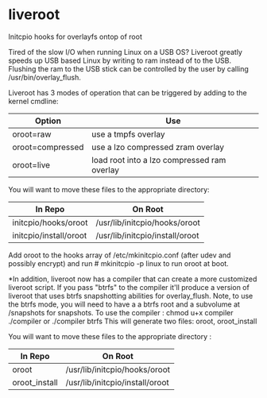 # liveroot
Initcpio hooks for overlayfs ontop of root

Tired of the slow I/O when running Linux on a USB OS?
Liveroot greatly speeds up USB based Linux by writing to ram instead of to the USB. Flushing the ram to the USB stick can be controlled by the user by calling /usr/bin/overlay_flush.

Liveroot has 3 modes of operation that can be triggered by adding to the kernel cmdline:

Option           | Use
-----------------|--------------------------------------------
oroot=raw        | use a tmpfs overlay
oroot=compressed | use a lzo compressed zram overlay
oroot=live       | load root into a lzo compressed ram overlay

You will want to move these files to the appropriate directory:

In Repo                 |   On Root
------------------------|------------------------------------
initcpio/hooks/oroot    |    /usr/lib/initcpio/hooks/oroot
initcpio/install/oroot  |    /usr/lib/initcpio/install/oroot

Add oroot to the hooks array of /etc/mkinitcpio.conf (after udev and possibly encrypt) and run # mkinitcpio -p linux to run oroot at boot.

*In addition, liveroot now has a compiler that can create a more customized liveroot script. If you pass "btrfs" to the compiler it'll produce a version of liveroot that uses btrfs snapshotting abilities for overlay_flush. Note, to use the btrfs mode, you will need to have a a btrfs root and a subvolume at /snapshots for snapshots.
To use the compiler :
   chmod u+x compiler
   ./compiler
 or
   ./compiler btrfs
This will generate two files: oroot, oroot_install

You will want to move these files to the appropriate directory :

In Repo                 |   On Root
------------------------|------------------------------------
oroot                   |    /usr/lib/initcpio/hooks/oroot
oroot_install           |    /usr/lib/initcpio/install/oroot